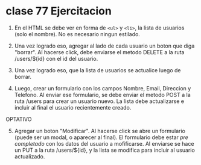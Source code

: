 # clase 77 Ejercitacion

1. En el HTML se debe ver en forma de `<ul>` y `<li>`, la lista de usuarios (solo el nombre). No es necesario ningun estilado. 

2. Una vez logrado eso, agregar al lado de cada usuario un boton que diga "borrar". Al hacerse click, debe enviarse el metodo DELETE a la ruta /users/${id} con el id del usuario. 

3. Una vez logrado eso, que la lista de usuarios se actualice luego de borrar. 

4. Luego, crear un formulario con los campos Nombre, Email, Direccion y Telefono. Al enviar ese formulario, se debe enviar el metodo POST a la ruta /users para crear un usuario nuevo. La lista debe actualizarse e incluir al final el usuario recientemente creado. 

OPTATIVO

5. Agregar un boton "Modificar". Al hacerse click se abre un formulario (puede ser un modal, o aparecer al final). El formulario debe estar *pre completado* con los datos del usuario a mofificarse. Al enviarse se hace un PUT a la ruta /users/${id}, y la lista se modifica para incluir al usuario actualizado. 


